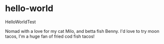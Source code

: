 # hello-world
HelloWorldTest

Nomad with a love for my cat Milo, and betta fish Benny.
I'd love to try moon tacos, I'm a huge fan of fried cod fish tacos!
